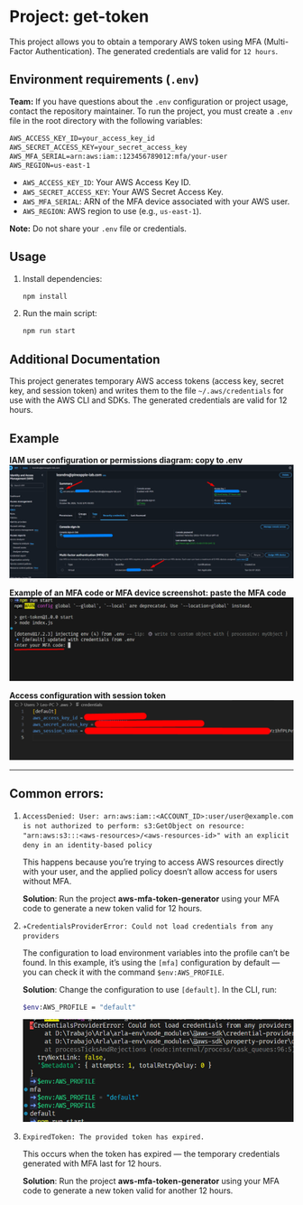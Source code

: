 # Project: get-token

This project allows you to obtain a temporary AWS token using MFA (Multi-Factor Authentication). The generated credentials are valid for `12 hours`.

## Environment requirements (`.env`)

**Team:** If you have questions about the `.env` configuration or project usage, contact the repository maintainer.
To run the project, you must create a `.env` file in the root directory with the following variables:

```
AWS_ACCESS_KEY_ID=your_access_key_id
AWS_SECRET_ACCESS_KEY=your_secret_access_key
AWS_MFA_SERIAL=arn:aws:iam::123456789012:mfa/your-user
AWS_REGION=us-east-1
```

- `AWS_ACCESS_KEY_ID`: Your AWS Access Key ID.
- `AWS_SECRET_ACCESS_KEY`: Your AWS Secret Access Key.
- `AWS_MFA_SERIAL`: ARN of the MFA device associated with your AWS user.
- `AWS_REGION`: AWS region to use (e.g., `us-east-1`).

**Note:** Do not share your `.env` file or credentials.

## Usage

1. Install dependencies:
   ```sh
   npm install
   ```
2. Run the main script:
   ```sh
   npm run start
   ```

## Additional Documentation

This project generates temporary AWS access tokens (access key, secret key, and session token) and writes them to the file `~/.aws/credentials` for use with the AWS CLI and SDKs. The generated credentials are valid for 12 hours.

## Example

**IAM user configuration or permissions diagram: copy to .env**
![IAM user configuration](doc/user-iam.png)

**Example of an MFA code or MFA device screenshot: paste the MFA code**
![MFA code example](doc/mfa%20code.png)

**Access configuration with session token**
![Access configuration](doc/acces.png)

---

## Common errors:

1. `AccessDenied: User: arn:aws:iam::<ACCOUNT_ID>:user/user@example.com is not authorized to perform: s3:GetObject on resource: "arn:aws:s3:::<aws-resources>/<aws-resources-id>" with an explicit deny in an identity-based policy`

   This happens because you’re trying to access AWS resources directly with your user, and the applied policy doesn’t allow access for users without MFA.

   **Solution**: Run the project **aws-mfa-token-generator** using your MFA code to generate a new token valid for 12 hours.

2. `✈CredentialsProviderError: Could not load credentials from any providers`

   The configuration to load environment variables into the profile can’t be found.
   In this example, it’s using the `[mfa]` configuration by default — you can check it with the command `$env:AWS_PROFILE`.

   **Solution**: Change the configuration to use `[default]`.
   In the CLI, run:

   ```bash
   $env:AWS_PROFILE = "default"
   ```

   ![MFA code example](doc/AWS_PROFILE_erro.png)

3. `ExpiredToken: The provided token has expired.`

   This occurs when the token has expired — the temporary credentials generated with MFA last for 12 hours.

   **Solution**: Run the project **aws-mfa-token-generator** using your MFA code to generate a new token valid for another 12 hours.